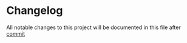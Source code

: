 # Changelog
All notable changes to this project will be documented in this file after [commit](https://github.com/silme-project/silme/commit/328ec6c7afc90809e3a3fc18b32a80e6e0a042e5)
